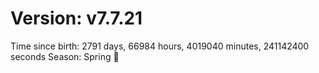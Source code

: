 # Version: v7.7.21
Time since birth: 2791 days, 66984 hours, 4019040 minutes, 241142400 seconds
Season: Spring 🌸
